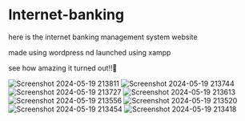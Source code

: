# Internet-banking
here is the internet banking management system website

made using wordpress nd launched using xampp

see how amazing it turned out!!👀

![Screenshot 2024-05-19 213811](https://github.com/vedapriya17/Internet-banking/assets/140573640/fe3963a8-5b3e-4bb6-be0f-2b2f13b761f4)
![Screenshot 2024-05-19 213744](https://github.com/vedapriya17/Internet-banking/assets/140573640/ba5ae195-58d5-4f4a-b66f-abd747c4f23f)
![Screenshot 2024-05-19 213727](https://github.com/vedapriya17/Internet-banking/assets/140573640/c78ada39-bfe5-46df-8c59-ed3b258a8b62)
![Screenshot 2024-05-19 213613](https://github.com/vedapriya17/Internet-banking/assets/140573640/133a3738-2223-4783-98ae-11e640a64333)
![Screenshot 2024-05-19 213556](https://github.com/vedapriya17/Internet-banking/assets/140573640/15930ce1-90eb-4596-97d2-41789c62a519)
![Screenshot 2024-05-19 213520](https://github.com/vedapriya17/Internet-banking/assets/140573640/249367c0-dec7-4720-99ee-dedc923983c3)
![Screenshot 2024-05-19 213454](https://github.com/vedapriya17/Internet-banking/assets/140573640/430753c9-15ff-4716-a6c1-e42712503426)
![Screenshot 2024-05-19 213418](https://github.com/vedapriya17/Internet-banking/assets/140573640/5820a5b5-44d8-457b-8ab3-615f95ccf1f4)

